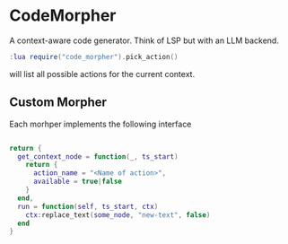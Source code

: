 # CodeMorpher

A context-aware code generator. Think of LSP but with an LLM backend.

```lua
:lua require("code_morpher").pick_action()
```

will list all possible actions for the current context.

## Custom Morpher

Each morhper implements the following interface

```lua

return {
  get_context_node = function(_, ts_start)
    return {
      action_name = "<Name of action>",
      available = true|false
    }
  end,
  run = function(self, ts_start, ctx)
    ctx:replace_text(some_node, "new-text", false)
  end
}
```
